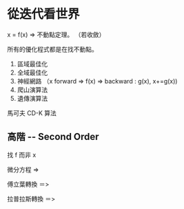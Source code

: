 # 從迭代看世界

x = f(x)  => 不動點定理。 （若收斂）

所有的優化程式都是在找不動點。

1. 區域最佳化
2. 全域最佳化
3. 神經網路 （x forward => f(x) => backward : g(x), x+=g(x))
4. 爬山演算法
5. 遺傳演算法

馬可夫
CD-K 算法


## 高階 -- Second Order

找 f 而非 x 

微分方程 => 

傅立葉轉換 ＝> 

拉普拉斯轉換 ＝>

